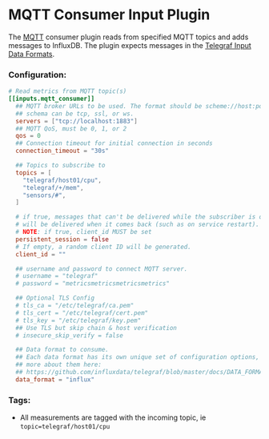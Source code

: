 # MQTT Consumer Input Plugin

The [MQTT](http://mqtt.org/) consumer plugin reads from
specified MQTT topics and adds messages to InfluxDB.
The plugin expects messages in the
[Telegraf Input Data Formats](https://github.com/influxdata/telegraf/blob/master/docs/DATA_FORMATS_INPUT.md).

### Configuration:

```toml
# Read metrics from MQTT topic(s)
[[inputs.mqtt_consumer]]
  ## MQTT broker URLs to be used. The format should be scheme://host:port,
  ## schema can be tcp, ssl, or ws.
  servers = ["tcp://localhost:1883"]
  ## MQTT QoS, must be 0, 1, or 2
  qos = 0
  ## Connection timeout for initial connection in seconds
  connection_timeout = "30s"

  ## Topics to subscribe to
  topics = [
    "telegraf/host01/cpu",
    "telegraf/+/mem",
    "sensors/#",
  ]

  # if true, messages that can't be delivered while the subscriber is offline
  # will be delivered when it comes back (such as on service restart).
  # NOTE: if true, client_id MUST be set
  persistent_session = false
  # If empty, a random client ID will be generated.
  client_id = ""

  ## username and password to connect MQTT server.
  # username = "telegraf"
  # password = "metricsmetricsmetricsmetrics"

  ## Optional TLS Config
  # tls_ca = "/etc/telegraf/ca.pem"
  # tls_cert = "/etc/telegraf/cert.pem"
  # tls_key = "/etc/telegraf/key.pem"
  ## Use TLS but skip chain & host verification
  # insecure_skip_verify = false

  ## Data format to consume.
  ## Each data format has its own unique set of configuration options, read
  ## more about them here:
  ## https://github.com/influxdata/telegraf/blob/master/docs/DATA_FORMATS_INPUT.md
  data_format = "influx"
```

### Tags:

- All measurements are tagged with the incoming topic, ie
`topic=telegraf/host01/cpu`

